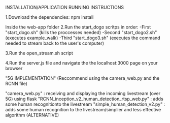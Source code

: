 INSTALLATION/APPLICATION RUNNING INSTRUCTIONS

1.Download the dependencies:
npm install

Inside the web-app folder
2.Run the start_dogo scritps in order:
  -First "start_dogo.sh" (kills the proccesses needed)
  -Second "start_dogo2.sh" (executes example_walk)
  -Third "start_dogo3.sh" (executes the command needed to stream back to the user's computer)

3.Run the open_stream.sh script

4.Run the server.js file and navigate the the localhost:3000 page on your browser



"5G IMPLEMENTATION" 
(Reccommend using the camera_web.py and the RCNN file)

"camera_web.py" : receiving and displaying the incoming livestream (over 5G) using flask
"RCNN_inception_v2_human_detection_rtsp_web.py" : adds some human recognitionto the livestream
"simple_human_detection_v2.py" : adds some human recognition to the livestream/simplier and less effective algorithm (ALTERNATIVE)

